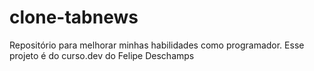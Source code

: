 # clone-tabnews
Repositório para melhorar minhas habilidades como programador. Esse projeto é do curso.dev do Felipe Deschamps
